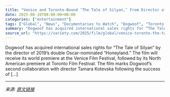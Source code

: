 ```yaml
---
title: "Venice and Toronto-Bound ‘The Tale of Silyan,’ From Director of Double Oscar-Nominated ‘Honeyland,’ Boarded by Dogwoof (EXCLUSIVE)"
date: 2025-08-18T08:00:00+08:00
categories: ["entertainment"]
tags: ["Global", "News", "Documentaries to Watch", "Dogwoof", "Toronto Film Festival", "Venice Film Festival"]
summary: "Dogwoof has acquired international sales rights for “The Tale of Silyan” by the director of 2019’s double Oscar-nominated “Honeyland.” The film will receive its world premiere at the Venice Film Festi"
source_url: "https://variety.com/2025/film/global/venice-toronto-the-tale-of-silyan-honeyland-dogwoof-1236491416/"
---
```


Dogwoof has acquired international sales rights for “The Tale of Silyan” by the director of 2019’s double Oscar-nominated “Honeyland.” The film will receive its world premiere at the Venice Film Festival, followed by its North American premiere at Toronto Film Festival. The film marks Dogwoof’s second collaboration with director Tamara Kotevska following the success of [&#8230;]

---

*来源: [原文链接](https://variety.com/2025/film/global/venice-toronto-the-tale-of-silyan-honeyland-dogwoof-1236491416/)*
